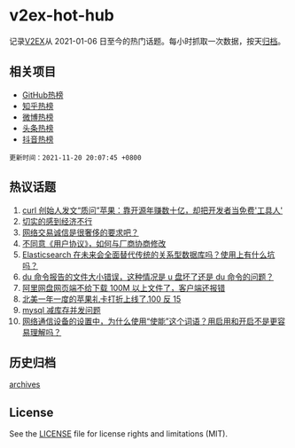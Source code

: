 # v2ex-hot-hub

 记录[V2EX](https://www.v2ex.com/)从 2021-01-06 日至今的热门话题。每小时抓取一次数据，按天[归档](archives)。
 
 ## 相关项目

- [GitHub热榜](https://github.com/snaildev/github-hot-hub)
- [知乎热榜](https://github.com/snaildev/zhihu-hot-hub)
- [微博热榜](https://github.com/snaildev/weibo-hot-hub)
- [头条热榜](https://github.com/snaildev/toutiao-hot-hub)
- [抖音热榜](https://github.com/snaildev/douyin-hot-hub)


 `更新时间：2021-11-20 20:07:45 +0800`

## 热议话题

1. [curl 创始人发文“质问”苹果：靠开源年赚数十亿，却把开发者当免费'工具人'](https://www.v2ex.com/t/816680)
1. [切实的感到经济不行](https://www.v2ex.com/t/816678)
1. [网络交易诚信是很奢侈的要求吧？](https://www.v2ex.com/t/816717)
1. [不同意《用户协议》，如何与厂商协商修改](https://www.v2ex.com/t/816698)
1. [Elasticsearch 在未来会全面替代传统的关系型数据库吗？使用上有什么坑吗？](https://www.v2ex.com/t/816686)
1. [du 命令报告的文件大小错误，这种情况是 u 盘坏了还是 du 命令的问题？](https://www.v2ex.com/t/816648)
1. [阿里网盘网页端不给下载 100M 以上文件了，客户端还报错](https://www.v2ex.com/t/816654)
1. [北美一年一度的苹果礼卡打折上线了.100 反 15](https://www.v2ex.com/t/816682)
1. [mysql 减库存并发问题](https://www.v2ex.com/t/816733)
1. [网络通信设备的设置中，为什么使用“使能”这个词语？用启用和开启不是更容易理解吗？](https://www.v2ex.com/t/816714)

## 历史归档

[archives](archives)

## License

See the [LICENSE](LICENSE) file for license rights and limitations (MIT).

